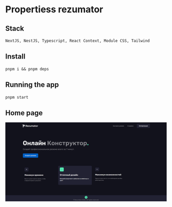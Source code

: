# Propertiess rezumator

## Stack

```
NextJS, NestJS, Typescript, React Context, Module CSS, Tailwind
```
## Install

```
pnpm i && pnpm deps
```

## Running the app

```
pnpm start
```

## Home page

<img src='./readme/home-page.png' alt="home page" />


